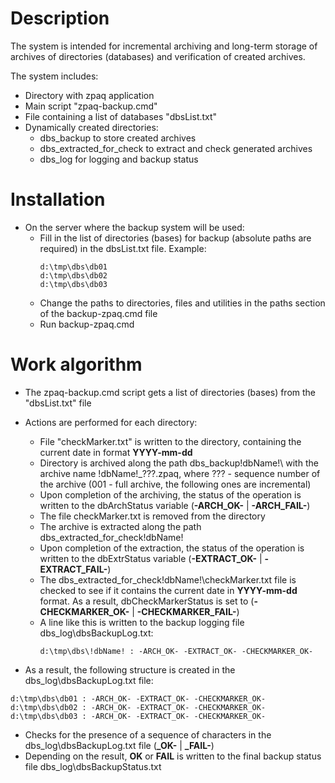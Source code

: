 # Description
The system is intended for incremental archiving and long-term storage of archives of directories (databases) and verification of created archives.

The system includes:
- Directory with zpaq application
- Main script "zpaq-backup.cmd"
- File containing a list of databases "dbsList.txt"
- Dynamically created directories:
  - dbs_backup to store created archives
  - dbs_extracted_for_check to extract and check generated archives
  - dbs_log for logging and backup status

# Installation
- On the server where the backup system will be used:
  - Fill in the list of directories (bases) for backup (absolute paths are required) in the dbsList.txt file. Example:
    ```
    d:\tmp\dbs\db01
    d:\tmp\dbs\db02
    d:\tmp\dbs\db03
    ```
  - Change the paths to directories, files and utilities in the paths section of the backup-zpaq.cmd file
  - Run backup-zpaq.cmd

# Work algorithm
- The zpaq-backup.cmd script gets a list of directories (bases) from the "dbsList.txt" file
- Actions are performed for each directory:
  - File "checkMarker.txt" is written to the directory, containing the current date in format **YYYY-mm-dd**
  - Directory is archived along the path dbs_backup\!dbName!\ with the archive name !dbName!_???.zpaq, where ??? - sequence number of the archive (001 - full archive, the following ones are incremental)
  - Upon completion of the archiving, the status of the operation is written to the dbArchStatus variable (**-ARCH_OK-** | **-ARCH_FAIL-**)
  - The file checkMarker.txt is removed from the directory
  - The archive is extracted along the path dbs_extracted_for_check\!dbName!
  - Upon completion of the extraction, the status of the operation is written to the dbExtrStatus variable (**-EXTRACT_OK-** | **-EXTRACT_FAIL-**)
  - The dbs_extracted_for_check\!dbName!\checkMarker.txt file is checked to see if it contains the current date in **YYYY-mm-dd** format. As a result, dbCheckMarkerStatus is set to (**-CHECKMARKER_OK-** | **-CHECKMARKER_FAIL-**)
  - A line like this is written to the backup logging file dbs_log\dbsBackupLog.txt:
    ```
    d:\tmp\dbs\!dbName! : -ARCH_OK- -EXTRACT_OK- -CHECKMARKER_OK-
    ```

- As a result, the following structure is created in the dbs_log\dbsBackupLog.txt file:
```
d:\tmp\dbs\db01 : -ARCH_OK- -EXTRACT_OK- -CHECKMARKER_OK-
d:\tmp\dbs\db02 : -ARCH_OK- -EXTRACT_OK- -CHECKMARKER_OK-
d:\tmp\dbs\db03 : -ARCH_OK- -EXTRACT_OK- -CHECKMARKER_OK-
```

- Checks for the presence of a sequence of characters in the dbs_log\dbsBackupLog.txt file (**_OK-** | **_FAIL-**)
- Depending on the result, **OK** or **FAIL** is written to the final backup status file dbs_log\dbsBackupStatus.txt
